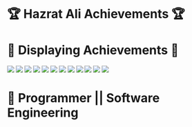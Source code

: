 # 🏆 Hazrat Ali Achievements 🏆

# 🏅 Displaying Achievements 🏅


<img src="images/iusachieve.png"/>
<img src="images/contest.jpeg"/>
<img src="images/achievement.jpg"/>
<img src="images/blackbelt.png"/>
<img src="images/plevel2.png"/>
<img src="images/hackerrankproblemsolving.png"/>
<img src="images/Programming Foundation.jpg"/>
<img src="images/webdevelopment.jpeg"/>
<img src="images/java.jpeg"/>
<img src="images/python.jpeg"/>
<img src="images/hackerrank.png"/>
<img src="images/pytron.jpg>

<img src="images/jobplacement.jpeg"/>




# 🚞 Programmer || Software Engineering

# 






